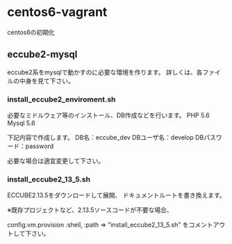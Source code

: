 # centos6-vagrant
centos6の初期化


## eccube2-mysql
eccube2系をmysqlで動かすのに必要な環境を作ります。
詳しくは、各ファイルの中身を見て下さい。

### install_eccube2_enviroment.sh
必要なミドルウェア等のインストール、DB作成などを行います。
PHP 5.6
Mysql 5.6

下記内容で作成します。
DB名：eccube_dev
DBユーザ名：develop
DBパスワード：password

必要な場合は適宜変更して下さい。

### install_eccube2_13_5.sh
ECCUBE2.13.5をダウンロードして展開、
ドキュメントルートを書き換えます。

※既存プロジェクトなど、2.13.5ソースコードが不要な場合、

config.vm.provision :shell, :path => "install_eccube2_13_5.sh"
をコメントアウトして下さい。


